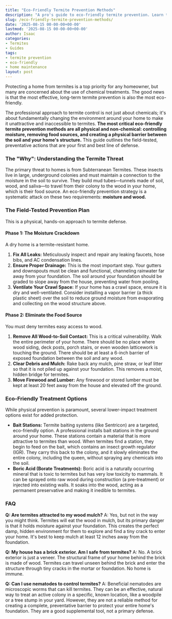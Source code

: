 ```yaml
---
title: "Eco-Friendly Termite Prevention Methods"
description: "A pro's guide to eco-friendly termite prevention. Learn the physical, non-chemical methods that are the first and most critical line of defense for protecting your home."
slug: /eco-friendly-termite-prevention-methods/
date: '2025-08-15 00-00-00+00-00'
lastmod: '2025-08-15 00-00-00+00-00'
author: Isaac
categories:
- Termites
- Guides
tags:
- termite prevention
- eco-friendly
- home maintenance
layout: post
---
```

Protecting a home from termites is a top priority for any homeowner, but many are concerned about the use of chemical treatments. The good news is that the most effective, long-term termite prevention is also the most eco-friendly.

The professional approach to termite control is not just about chemicals; it's about fundamentally changing the environment around your home to make it unattractive and inaccessible to termites. **The most critical eco-friendly termite prevention methods are all physical and non-chemical: controlling moisture, removing food sources, and creating a physical barrier between the soil and your home's structure.** This guide outlines the field-tested, preventative actions that are your first and best line of defense.

### The "Why": Understanding the Termite Threat

The primary threat to homes is from Subterranean Termites. These insects live in large, underground colonies and must maintain a connection to the moisture in the soil to survive. They build mud tubes—tunnels made of soil, wood, and saliva—to travel from their colony to the wood in your home, which is their food source. An eco-friendly prevention strategy is a systematic attack on these two requirements: **moisture and wood.**

### The Field-Tested Prevention Plan

This is a physical, hands-on approach to termite defense.

#### Phase 1: The Moisture Crackdown

A dry home is a termite-resistant home.

1.  **Fix All Leaks:** Meticulously inspect and repair any leaking faucets, hose bibs, and AC condensation lines.
2.  **Ensure Proper Drainage:** This is the most important step. Your gutters and downspouts must be clean and functional, channeling rainwater far away from your foundation. The soil around your foundation should be graded to slope away from the house, preventing water from pooling.
3.  **Ventilate Your Crawl Space:** If your home has a crawl space, ensure it is dry and well-ventilated. Consider installing a vapor barrier (a thick plastic sheet) over the soil to reduce ground moisture from evaporating and collecting on the wood structure above.

#### Phase 2: Eliminate the Food Source

You must deny termites easy access to wood.

1.  **Remove All Wood-to-Soil Contact:** This is a critical vulnerability. Walk the entire perimeter of your home. There should be no place where wood siding, deck posts, porch stairs, or even wooden latticework is touching the ground. There should be at least a 6-inch barrier of exposed foundation between the soil and any wood.
2.  **Clear Debris and Mulch:** Rake back any mulch, pine straw, or leaf litter so that it is not piled up against your foundation. This removes a moist, hidden bridge for termites.
3.  **Move Firewood and Lumber:** Any firewood or stored lumber must be kept at least 20 feet away from the house and elevated off the ground.

### Eco-Friendly Treatment Options

While physical prevention is paramount, several lower-impact treatment options exist for added protection.

*   **Bait Stations:** Termite baiting systems (like Sentricon) are a targeted, eco-friendly option. A professional installs bait stations in the ground around your home. These stations contain a material that is more attractive to termites than wood. When termites find a station, they begin to feed on the bait, which contains an insect growth regulator (IGR). They carry this back to the colony, and it slowly eliminates the entire colony, including the queen, without spraying any chemicals into the soil.
*   **Boric Acid (Borate Treatments):** Boric acid is a naturally occurring mineral that is toxic to termites but has very low toxicity to mammals. It can be sprayed onto raw wood during construction (a pre-treatment) or injected into existing walls. It soaks into the wood, acting as a permanent preservative and making it inedible to termites.

### FAQ

**Q: Are termites attracted to my wood mulch?**
A: Yes, but not in the way you might think. Termites will eat the wood in mulch, but its primary danger is that it holds moisture against your foundation. This creates the perfect damp, hidden environment for them to explore and find a tiny crack to enter your home. It's best to keep mulch at least 12 inches away from the foundation.

**Q: My house has a brick exterior. Am I safe from termites?**
A: No. A brick exterior is just a veneer. The structural frame of your home behind the brick is made of wood. Termites can travel unseen behind the brick and enter the structure through tiny cracks in the mortar or foundation. No home is immune.

**Q: Can I use nematodes to control termites?**
A: Beneficial nematodes are microscopic worms that can kill termites. They can be an effective, natural way to treat an active colony in a specific, known location, like a woodpile or a tree stump in your yard. However, they are not a reliable method for creating a complete, preventative barrier to protect your entire home's foundation. They are a good supplemental tool, not a primary defense.